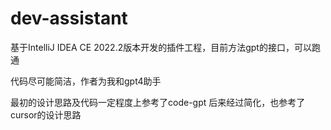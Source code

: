 # dev-assistant
基于IntelliJ IDEA CE 2022.2版本开发的插件工程，目前方法gpt的接口，可以跑通

代码尽可能简洁，作者为我和gpt4助手




最初的设计思路及代码一定程度上参考了code-gpt
后来经过简化，也参考了cursor的设计思路
